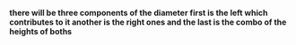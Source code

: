 **there will be three components of the diameter first is the left which contributes to it another is the right ones and the last is the combo of the heights of boths**